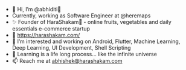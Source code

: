 - 👋 Hi, I’m @abhiditi🔱
- Currently, working as Software Engineer at @heremaps
- ✨ Founder of HaraShakam🌿 - online fruits, vegetables and daily essentials e-commerce startup
- 🔗 https://harashakam.com/
- 👀 I’m interested and working on Android, Flutter, Machine Learning, Deep Learning, UI Development, Shell Scripting
- 🌱 Learning is a life long process... like the infinite universe
- 📫 Reach me at abhishek@harashakam.com

<!---
abhiditi/abhiditi is a ✨ special ✨ repository because its `README.md` (this file) appears on your GitHub profile.
You can click the Preview link to take a look at your changes.
--->
